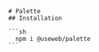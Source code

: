 
        # Palette
        ## Installation

        ```sh
          npm i @useweb/palette
        ```
        